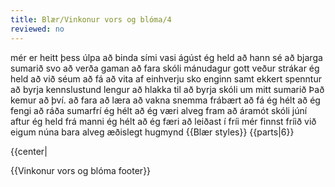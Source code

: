 ```yaml
---
title: Blær/Vinkonur vors og blóma/4
reviewed: no
---
```

<vocabulary>

mér er heitt
þess
úlpa
að binda
sími
vasi
ágúst
ég held að hann sé
að bjarga
sumarið
svo
að verða
gaman
að fara
skóli
mánudagur
gott veður
strákar
ég held að við séum
að fá
að vita af einhverju
sko
enginn
samt
ekkert
spenntur
að byrja
kennslustund
lengur
að hlakka til
að byrja
skóli
um mitt sumarið
Það kemur að því.
að fara
að læra
að vakna
snemma
frábært
að fá
ég hélt að ég fengi
að ráða
sumarfrí
ég hélt að ég væri
alveg
fram að
áramót
skóli
júní
aftur
ég held
frá manni
ég hélt að ég færi
að leiðast
í fríi
mér finnst
fríið
við eigum
núna
bara
alveg
æðislegt
hugmynd
</vocabulary>
{{Blær styles}}
{{parts|6}}

<div class="book" data-translate=true data-audio-file="vinkonurvorsogbloma-04-4.mp3">
{{center|<Audio src="vinkonurvorsogbloma-04-4.mp3"/>}}

<div class="blaer article">

<div class="article-entry">
  <div class="image-box image-box-medium">
    <Image src="Blær_–_Vinkonur_vors_og_blóma_66729.jpeg"/>
  </div>

  <div class="images-two-up">
    <div class="image-box image-box-half">
      <Image src="Blær_–_Vinkonur_vors_og_blóma_57284.jpeg"/>
    </div>
    <div class="image-box image-box-half">
      <Image src="Blær_–_Vinkonur_vors_og_blóma_35290.jpeg"/>
    </div>
  </div>

  <div class="text">
    <div class="p"><strong data-no-translate="true" data-no-audio="true">Íris:</strong> Mér er soldið heitt í þessari úlpu en get ekki bundið hana því síminn minn er í vasanum.<br><strong data-no-translate="true" data-no-audio="true"></strong><strong data-no-translate="true" data-no-audio="true">Hildur:</strong> Það er eins og ágúst sé að bjarga sumrinu. Það er svo heitt.<br><strong data-no-translate="true" data-no-audio="true">Eva:</strong> Það
      verður gaman að fara í skólann á brettunum á mánudaginn ef það verður gott veður.<br><strong data-no-translate="true" data-no-audio="true"></strong><strong data-no-translate="true" data-no-audio="true">Hildur:</strong> Strákarnir vita ekki enn að við séum á brettum en þeir fá sko að vita af því þá.<br><strong data-no-translate="true" data-no-audio="true"></strong><strong data-no-translate="true" data-no-audio="true">Eva:</strong> Enginn af strákunum er á bretti.<br><strong data-no-translate="true" data-no-audio="true"></strong><strong data-no-translate="true" data-no-audio="true">Íris:</strong> Ég er samt ekkert spennt að byrja í skólanum núna. Við erum einni kennslustund lengur.<br><strong data-no-translate="true" data-no-audio="true"></strong><strong data-no-translate="true" data-no-audio="true">Hildur:</strong> Maður hlakkar til þess að byrja í skólanum
      svona um mitt sumarið en svo kemur að því og maður er að fara að læra og vakna snemma. Frábært.<br><strong data-no-translate="true" data-no-audio="true"></strong><strong data-no-translate="true" data-no-audio="true">Íris:</strong> Ef ég fengi að ráða væri sumarfrí í júní alveg fram að áramótum og skólinn væri frá áramótum að júní aftur.<br><strong data-no-translate="true" data-no-audio="true"></strong><strong data-no-translate="true" data-no-audio="true">Eva:</strong> Ég held að manni færi að leiðast í þínu fríi.<br><strong data-no-translate="true" data-no-audio="true"></strong><strong data-no-translate="true" data-no-audio="true">Hildur:</strong> Já, mér finnst fríið sem við eigum núna bara alveg æðislegt.<br><strong data-no-translate="true" data-no-audio="true"></strong><strong data-no-translate="true" data-no-audio="true">Íris:</strong> Þetta var bara hugmynd.</div>
  </div>

</div>

</div>

</div>

{{Vinkonur vors og blóma footer}}
